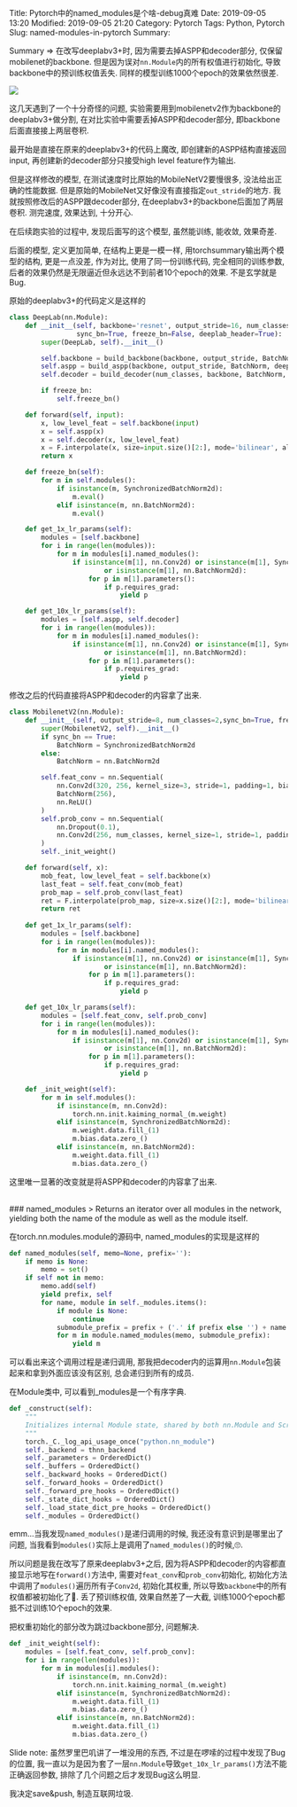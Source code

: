 Title: Pytorch中的named_modules是个啥-debug真难
Date: 2019-09-05 13:20
Modified: 2019-09-05 21:20
Category: Pytorch
Tags: Python, Pytorch
Slug: named-modules-in-pytorch
Summary: 


Summary =>  在改写deeplabv3+时, 因为需要去掉ASPP和decoder部分, 仅保留mobilenet的backbone. 但是因为误对`nn.Module`内的所有权值进行初始化, 导致backbone中的预训练权值丢失. 同样的模型训练1000个epoch的效果依然很差.

<img src="{static}/images/file_3938986.jpg" style="max-width: 30%">

这几天遇到了一个十分奇怪的问题, 实验需要用到mobilenetv2作为backbone的deeplabv3+做分割, 在对比实验中需要丢掉ASPP和decoder部分, 即backbone后面直接接上两层卷积.  

最开始是直接在原来的deeplabv3+的代码上魔改, 即创建新的ASPP结构直接返回input, 再创建新的decoder部分只接受high level feature作为输出. 


但是这样修改的模型, 在测试速度时比原始的MobileNetV2要慢很多, 没法给出正确的性能数据. 但是原始的MobileNet又好像没有直接指定`out_stride`的地方. 我就按照修改后的ASPP跟decoder部分, 在deeplabv3+的backbone后面加了两层卷积. 测完速度, 效果达到, 十分开心.


在后续跑实验的过程中, 发现后面写的这个模型, 虽然能训练, 能收敛, 效果奇差.

后面的模型, 定义更加简单, 在结构上更是一模一样, 用torchsummary输出两个模型的结构, 更是一点没差, 作为对比, 使用了同一份训练代码, 完全相同的训练参数, 后者的效果仍然是无限逼近但永远达不到前者10个epoch的效果. 不是玄学就是Bug.


原始的deeplabv3+的代码定义是这样的
```python
class DeepLab(nn.Module):
    def __init__(self, backbone='resnet', output_stride=16, num_classes=21,
                 sync_bn=True, freeze_bn=False, deeplab_header=True):
        super(DeepLab, self).__init__()

        self.backbone = build_backbone(backbone, output_stride, BatchNorm)
        self.aspp = build_aspp(backbone, output_stride, BatchNorm, deeplab_header)
        self.decoder = build_decoder(num_classes, backbone, BatchNorm, deeplab_header)

        if freeze_bn:
            self.freeze_bn()

    def forward(self, input):
        x, low_level_feat = self.backbone(input)
        x = self.aspp(x)
        x = self.decoder(x, low_level_feat)
        x = F.interpolate(x, size=input.size()[2:], mode='bilinear', align_corners=True)
        return x

    def freeze_bn(self):
        for m in self.modules():
            if isinstance(m, SynchronizedBatchNorm2d):
                m.eval()
            elif isinstance(m, nn.BatchNorm2d):
                m.eval()

    def get_1x_lr_params(self):
        modules = [self.backbone]
        for i in range(len(modules)):
            for m in modules[i].named_modules():
                if isinstance(m[1], nn.Conv2d) or isinstance(m[1], SynchronizedBatchNorm2d) \
                        or isinstance(m[1], nn.BatchNorm2d):
                    for p in m[1].parameters():
                        if p.requires_grad:
                            yield p

    def get_10x_lr_params(self):
        modules = [self.aspp, self.decoder]
        for i in range(len(modules)):
            for m in modules[i].named_modules():
                if isinstance(m[1], nn.Conv2d) or isinstance(m[1], SynchronizedBatchNorm2d) \
                        or isinstance(m[1], nn.BatchNorm2d):
                    for p in m[1].parameters():
                        if p.requires_grad:
                            yield p
```

修改之后的代码直接将ASPP和decoder的内容拿了出来.

```python
class MobilenetV2(nn.Module):
    def __init__(self, output_stride=8, num_classes=2,sync_bn=True, freeze_bn=False):
        super(MobilenetV2, self).__init__()
        if sync_bn == True:
            BatchNorm = SynchronizedBatchNorm2d
        else:
            BatchNorm = nn.BatchNorm2d

        self.feat_conv = nn.Sequential(
            nn.Conv2d(320, 256, kernel_size=3, stride=1, padding=1, bias=False),
            BatchNorm(256),
            nn.ReLU()
        )
        self.prob_conv = nn.Sequential(
            nn.Dropout(0.1),
            nn.Conv2d(256, num_classes, kernel_size=1, stride=1, padding=0)
        )
        self._init_weight()

    def forward(self, x):
        mob_feat, low_level_feat = self.backbone(x)
        last_feat = self.feat_conv(mob_feat)
        prob_map = self.prob_conv(last_feat)
        ret = F.interpolate(prob_map, size=x.size()[2:], mode='bilinear', align_corners=True)
        return ret
    
    def get_1x_lr_params(self):
        modules = [self.backbone]
        for i in range(len(modules)):
            for m in modules[i].named_modules():
                if isinstance(m[1], nn.Conv2d) or isinstance(m[1], SynchronizedBatchNorm2d) \
                        or isinstance(m[1], nn.BatchNorm2d):
                    for p in m[1].parameters():
                        if p.requires_grad:
                            yield p

    def get_10x_lr_params(self):
        modules = [self.feat_conv, self.prob_conv]
        for i in range(len(modules)):
            for m in modules[i].named_modules():
                if isinstance(m[1], nn.Conv2d) or isinstance(m[1], SynchronizedBatchNorm2d) \
                        or isinstance(m[1], nn.BatchNorm2d):
                    for p in m[1].parameters():
                        if p.requires_grad:
                            yield p

    def _init_weight(self):
        for m in self.modules():
            if isinstance(m, nn.Conv2d):
                torch.nn.init.kaiming_normal_(m.weight)
            elif isinstance(m, SynchronizedBatchNorm2d):
                m.weight.data.fill_(1)
                m.bias.data.zero_()
            elif isinstance(m, nn.BatchNorm2d):
                m.weight.data.fill_(1)
                m.bias.data.zero_()
```


这里唯一显著的改变就是将ASPP和decoder的内容拿了出来.

<br>
### named_modules
> Returns an iterator over all modules in the network, yielding both the name of the module as well as the module itself.

在torch.nn.modules.module的源码中, named_modules的实现是这样的
```python
def named_modules(self, memo=None, prefix=''):
    if memo is None:
        memo = set()
    if self not in memo:
        memo.add(self)
        yield prefix, self
        for name, module in self._modules.items():
            if module is None:
                continue
            submodule_prefix = prefix + ('.' if prefix else '') + name
            for m in module.named_modules(memo, submodule_prefix):
                yield m
```
可以看出来这个调用过程是递归调用, 那我把decoder内的运算用`nn.Module`包装起来和拿到外面应该没有区别, 总会递归到所有的成员.


在Module类中, 可以看到_modules是一个有序字典.
```python
def _construct(self):
    """
    Initializes internal Module state, shared by both nn.Module and ScriptModule.
    """
    torch._C._log_api_usage_once("python.nn_module")
    self._backend = thnn_backend
    self._parameters = OrderedDict()
    self._buffers = OrderedDict()
    self._backward_hooks = OrderedDict()
    self._forward_hooks = OrderedDict()
    self._forward_pre_hooks = OrderedDict()
    self._state_dict_hooks = OrderedDict()
    self._load_state_dict_pre_hooks = OrderedDict()
    self._modules = OrderedDict()
```

emm...当我发现`named_modules()`是递归调用的时候, 我还没有意识到是哪里出了问题, 当我看到`modules()`实际上是调用了`named_modules()`的时候,🙄.  


所以问题是我在改写了原来deeplabv3+之后, 因为将ASPP和decoder的内容都直接显示地写在`forward()`方法中, 需要对`feat_conv`和`prob_conv`初始化, 初始化方法中调用了`modules()`遍历所有子`Conv2d`, 初始化其权重, 所以导致`backbone`中的所有权值都被初始化了😤. 丢了预训练权值, 效果自然差了一大截, 训练1000个epoch都抵不过训练10个epoch的效果.


把权重初始化的部分改为跳过backbone部分, 问题解决.
```python
def _init_weight(self):
    modules = [self.feat_conv, self.prob_conv]:
    for i in range(len(modules)):
        for m in modules[i].modules():
            if isinstance(m, nn.Conv2d):
                torch.nn.init.kaiming_normal_(m.weight)
            elif isinstance(m, SynchronizedBatchNorm2d):
                m.weight.data.fill_(1)
                m.bias.data.zero_()
            elif isinstance(m, nn.BatchNorm2d):
                m.weight.data.fill_(1)
                m.bias.data.zero_()
```

Slide note: 虽然罗里巴叽讲了一堆没用的东西, 不过是在啰嗦的过程中发现了Bug的位置, 我一直以为是因为套了一层`nn.Module`导致`get_10x_lr_params()`方法不能正确返回参数, 排除了几个问题之后才发现Bug这么明显. 

我决定save&push, 制造互联网垃圾.